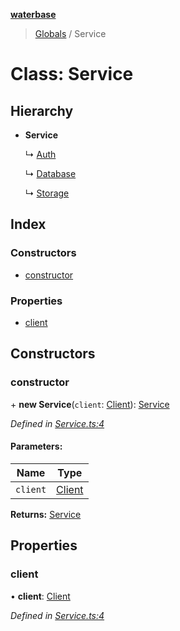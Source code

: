 **[waterbase](../README.md)**

> [Globals](../README.md) / Service

# Class: Service

## Hierarchy

- **Service**

  ↳ [Auth](auth.md)

  ↳ [Database](database.md)

  ↳ [Storage](storage.md)

## Index

### Constructors

- [constructor](service.md#constructor)

### Properties

- [client](service.md#client)

## Constructors

### constructor

\+ **new Service**(`client`: [Client](client.md)): [Service](service.md)

_Defined in [Service.ts:4](https://github.com/sinewtech/waterbase/blob/7e81c58/lib/Service.ts#L4)_

#### Parameters:

| Name     | Type                |
| -------- | ------------------- |
| `client` | [Client](client.md) |

**Returns:** [Service](service.md)

## Properties

### client

• **client**: [Client](client.md)

_Defined in [Service.ts:4](https://github.com/sinewtech/waterbase/blob/7e81c58/lib/Service.ts#L4)_
